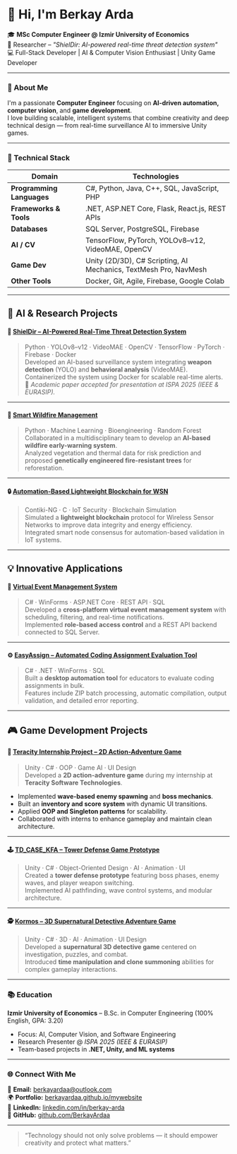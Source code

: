 # 👋 Hi, I'm Berkay Arda

🎓 **MSc Computer Engineer @ Izmir University of Economics**  
🔬 Researcher – *"ShielDir: AI-powered real-time threat detection system"*  
💻 Full-Stack Developer | AI & Computer Vision Enthusiast | Unity Game Developer  

---

### 🧠 About Me  
I'm a passionate **Computer Engineer** focusing on **AI-driven automation, computer vision**, and **game development**.  
I love building scalable, intelligent systems that combine creativity and deep technical design — from real-time surveillance AI to immersive Unity games.

---

### 🧩 Technical Stack  

| Domain | Technologies |
|---------|---------------|
| **Programming Languages** | C#, Python, Java, C++, SQL, JavaScript, PHP |
| **Frameworks & Tools** | .NET, ASP.NET Core, Flask, React.js, REST APIs |
| **Databases** | SQL Server, PostgreSQL, Firebase |
| **AI / CV** | TensorFlow, PyTorch, YOLOv8–v12, VideoMAE, OpenCV |
| **Game Dev** | Unity (2D/3D), C# Scripting, AI Mechanics, TextMesh Pro, NavMesh |
| **Other Tools** | Docker, Git, Agile, Firebase, Google Colab |

---

## 🤖 AI & Research Projects  

#### 🧠 [ShielDir – AI-Powered Real-Time Threat Detection System](https://github.com/BerkayArdaa/ShielDir)  
> Python · YOLOv8–v12 · VideoMAE · OpenCV · TensorFlow · PyTorch · Firebase · Docker  
Developed an AI-based surveillance system integrating **weapon detection** (YOLO) and **behavioral analysis** (VideoMAE).  
Containerized the system using Docker for scalable real-time alerts.  
🧩 *Academic paper accepted for presentation at ISPA 2025 (IEEE & EURASIP).*

---

#### 🌲 [Smart Wildfire Management](https://github.com/BerkayArdaa/Feng497-BioAi?tab=readme-ov-file)  
> Python · Machine Learning · Bioengineering · Random Forest  
Collaborated in a multidisciplinary team to develop an **AI-based wildfire early-warning system**.  
Analyzed vegetation and thermal data for risk prediction and proposed **genetically engineered fire-resistant trees** for reforestation.

---

#### 🔒 [Automation-Based Lightweight Blockchain for WSN](https://github.com/BerkayArdaa/Automation-Based-Lightweight-Blockchain-for-WSN)  
> Contiki-NG · C · IoT Security · Blockchain Simulation  
Simulated a **lightweight blockchain** protocol for Wireless Sensor Networks to improve data integrity and energy efficiency.  
Integrated smart node consensus for automation-based validation in IoT systems.

---

## 💡 Innovative Applications  

#### 💬 [Virtual Event Management System](https://github.com/BerkayArdaa/Virtual-Event-Application)  
> C# · WinForms · ASP.NET Core · REST API · SQL  
Developed a **cross-platform virtual event management system** with scheduling, filtering, and real-time notifications.  
Implemented **role-based access control** and a REST API backend connected to SQL Server.

---

#### ⚙️ [EasyAssign – Automated Coding Assignment Evaluation Tool](https://github.com/BerkayArdaa/EasyAssign-Automated-Coding-Assignment-Evaluation-Tool)  
> C# · .NET · WinForms · SQL  
Built a **desktop automation tool** for educators to evaluate coding assignments in bulk.  
Features include ZIP batch processing, automatic compilation, output validation, and detailed error reporting.

---

## 🎮 Game Development Projects  

#### 🏢 [Teracity Internship Project – 2D Action-Adventure Game](https://github.com/BerkayArdaa/Teracity_Game_Project)  
> Unity · C# · OOP · Game AI · UI Design  
Developed a **2D action-adventure game** during my internship at **Teracity Software Technologies**.  
- Implemented **wave-based enemy spawning** and **boss mechanics**.  
- Built an **inventory and score system** with dynamic UI transitions.  
- Applied **OOP and Singleton patterns** for scalability.  
- Collaborated with interns to enhance gameplay and maintain clean architecture.

---

#### 🕹️ [TD_CASE_KFA – Tower Defense Game Prototype](https://github.com/BerkayArdaa/TD_CASE_KFA)  
> Unity · C# · Object-Oriented Design · AI · Animation · UI  
Created a **tower defense prototype** featuring boss phases, enemy waves, and player weapon switching.  
Implemented AI pathfinding, wave control systems, and modular architecture.

---

#### 🕵️ [Kormos – 3D Supernatural Detective Adventure Game](https://github.com/BerkayArdaa/Kormos-Supernatural-Detective-Adventure-Game)  
> Unity · C# · 3D · AI · Animation · UI Design  
Developed a **supernatural 3D detective game** centered on investigation, puzzles, and combat.  
Introduced **time manipulation and clone summoning** abilities for complex gameplay interactions.  

---

### 📚 Education  
**Izmir University of Economics** – B.Sc. in Computer Engineering (100% English, GPA: 3.20)  
- Focus: AI, Computer Vision, and Software Engineering  
- Research Presenter @ *ISPA 2025 (IEEE & EURASIP)*  
- Team-based projects in **.NET, Unity, and ML systems**

---

### 🌐 Connect With Me  
📩 **Email:** [berkayardaa@outlook.com](mailto:berkayardaa@outlook.com)  
🌍 **Portfolio:** [berkayardaa.github.io/mywebsite](https://berkayardaa.github.io/mywebsite/)  
💼 **LinkedIn:** [linkedin.com/in/berkay-arda](https://www.linkedin.com/in/berkay-arda)  
🐙 **GitHub:** [github.com/BerkayArdaa](https://github.com/BerkayArdaa)

---

> “Technology should not only solve problems — it should empower creativity and protect what matters.”
